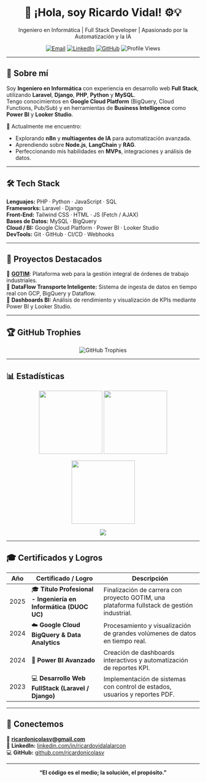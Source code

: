 <!-- 👋 PRESENTACIÓN -->
<h1 align="center">👋 ¡Hola, soy Ricardo Vidal! ⚙️💡</h1>
<p align="center">
  Ingeniero en Informática | Full Stack Developer | Apasionado por la Automatización y la IA
</p>

<!-- 🔗 ENLACES RÁPIDOS -->
<p align="center">
  <a href="mailto:ricardonicolasv@gmail.com"><img alt="Email" src="https://img.shields.io/badge/Email-ricardonicolasv%40gmail.com-red?logo=gmail&logoColor=white"></a>
  <a href="https://www.linkedin.com/in/ricardovidalalarcon"><img alt="LinkedIn" src="https://img.shields.io/badge/LinkedIn-Ricardo%20Vidal-blue?logo=linkedin"></a>
  <a href="https://github.com/ricardonicolasv"><img alt="GitHub" src="https://img.shields.io/badge/GitHub-ricardonicolasv-black?logo=github"></a>
  <img alt="Profile Views" src="https://komarev.com/ghpvc/?username=ricardonicolasv&style=flat&color=blue">
</p>

---

## 🧠 Sobre mí

Soy **Ingeniero en Informática** con experiencia en desarrollo web **Full Stack**, utilizando **Laravel**, **Django**, **PHP**, **Python** y **MySQL**.  
Tengo conocimientos en **Google Cloud Platform** (BigQuery, Cloud Functions, Pub/Sub) y en herramientas de **Business Intelligence** como **Power BI** y **Looker Studio**.

🚀 Actualmente me encuentro:
- Explorando **n8n** y **multiagentes de IA** para automatización avanzada.
- Aprendiendo sobre **Node.js**, **LangChain** y **RAG**.
- Perfeccionando mis habilidades en **MVPs**, integraciones y análisis de datos.

---

## 🛠️ Tech Stack

**Lenguajes:** PHP · Python · JavaScript · SQL  
**Frameworks:** Laravel · Django  
**Front-End:** Tailwind CSS · HTML · JS (Fetch / AJAX)  
**Bases de Datos:** MySQL · BigQuery  
**Cloud / BI:** Google Cloud Platform · Power BI · Looker Studio  
**DevTools:** Git · GitHub · CI/CD · Webhooks

---

## 💼 Proyectos Destacados

🔹 [**GOTIM**](https://github.com/ricardonicolasv/GOTIM): Plataforma web para la gestión integral de órdenes de trabajo industriales.  
🔹 **DataFlow Transporte Inteligente:** Sistema de ingesta de datos en tiempo real con GCP, BigQuery y Dataflow.  
🔹 **Dashboards BI:** Análisis de rendimiento y visualización de KPIs mediante Power BI y Looker Studio.

---

## 🏆 GitHub Trophies

<p align="center">
  <img src="https://github-profile-trophy.vercel.app/?username=ricardonicolasv&theme=darkhub&no-frame=true&margin-w=15&row=1" alt="GitHub Trophies" />
</p>

---

## 📊 Estadísticas

<p align="center">
  <img height="165" src="https://github-readme-stats.vercel.app/api?username=ricardonicolasv&show_icons=true&count_private=true&theme=tokyonight" />
  <img height="165" src="https://github-readme-stats.vercel.app/api/top-langs/?username=ricardonicolasv&layout=compact&theme=tokyonight" />
</p>

<p align="center">
  <img height="165" src="https://streak-stats.demolab.com?user=ricardonicolasv&theme=tokyonight" />
</p>

<p align="center">
  <img src="https://github-readme-activity-graph.vercel.app/graph?username=ricardonicolasv&theme=react-dark" />
</p>

---

## 🎓 Certificados y Logros

| Año | Certificado / Logro | Descripción |
|-----|----------------------|--------------|
| 2025 | 🎓 **Título Profesional - Ingeniería en Informática (DUOC UC)** | Finalización de carrera con proyecto GOTIM, una plataforma fullstack de gestión industrial. |
| 2024 | ☁️ **Google Cloud BigQuery & Data Analytics** | Procesamiento y visualización de grandes volúmenes de datos en tiempo real. |
| 2024 | 🧠 **Power BI Avanzado** | Creación de dashboards interactivos y automatización de reportes KPI. |
| 2023 | 💻 **Desarrollo Web FullStack (Laravel / Django)** | Implementación de sistemas con control de estados, usuarios y reportes PDF. |

---

## 🤝 Conectemos

📧 **ricardonicolasv@gmail.com**  
🔗 **LinkedIn:** [linkedin.com/in/ricardovidalalarcon](https://www.linkedin.com/in/ricardovidalalarcon)  
💻 **GitHub:** [github.com/ricardonicolasv](https://github.com/ricardonicolasv)

---

<p align="center">
  <b>“El código es el medio; la solución, el propósito.”</b>
</p>
